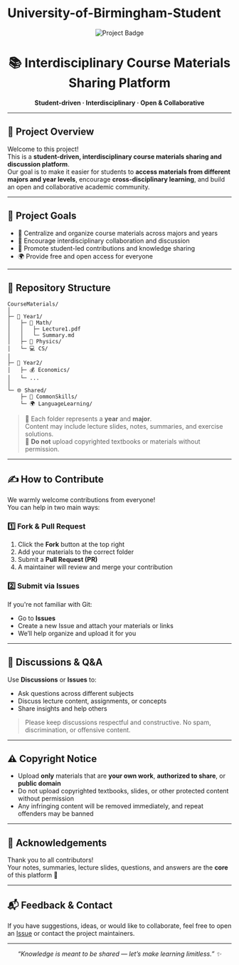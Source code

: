 # University-of-Birmingham-Student

<p align="center">
  <img src="https://img.shields.io/badge/University%20of%20Birmingham-Course%20Materials-blue?style=for-the-badge" alt="Project Badge"/>
</p>

<h1 align="center">📚 Interdisciplinary Course Materials Sharing Platform</h1>

<p align="center">
  <b>Student-driven · Interdisciplinary · Open & Collaborative</b>
</p>

---

## 🧭 Project Overview

Welcome to this project!  
This is a **student-driven, interdisciplinary course materials sharing and discussion platform**.  
Our goal is to make it easier for students to **access materials from different majors and year levels**, encourage **cross-disciplinary learning**, and build an open and collaborative academic community.

---

## 🚀 Project Goals

- 📖 Centralize and organize course materials across majors and years  
- 🤝 Encourage interdisciplinary collaboration and discussion  
- 🧠 Promote student-led contributions and knowledge sharing  
- 🌍 Provide free and open access for everyone

---

## 📂 Repository Structure

```
CourseMaterials/
│
├─ 📘 Year1/
│   ├─ 📐 Math/
│   │   ├─ Lecture1.pdf
│   │   └─ Summary.md
│   ├─ 🧪 Physics/
│   └─ 💻 CS/
│
├─ 📙 Year2/
│   ├─ 💰 Economics/
│   └─ ...
│
└─ 🌐 Shared/
    ├─ 📝 CommonSkills/
    └─ 🌍 LanguageLearning/
```

> 📌 Each folder represents a **year** and **major**.  
> Content may include lecture slides, notes, summaries, and exercise solutions.  
> 🚫 **Do not** upload copyrighted textbooks or materials without permission.

---

## ✍️ How to Contribute

We warmly welcome contributions from everyone!  
You can help in two main ways:

### 1️⃣ Fork & Pull Request
1. Click the **Fork** button at the top right  
2. Add your materials to the correct folder  
3. Submit a **Pull Request (PR)**  
4. A maintainer will review and merge your contribution

### 2️⃣ Submit via Issues
If you're not familiar with Git:
- Go to **Issues**  
- Create a new Issue and attach your materials or links  
- We’ll help organize and upload it for you

---

## 🧠 Discussions & Q&A

Use **Discussions** or **Issues** to:
- Ask questions across different subjects  
- Discuss lecture content, assignments, or concepts  
- Share insights and help others

> Please keep discussions respectful and constructive. No spam, discrimination, or offensive content.

---

## ⚠️ Copyright Notice

- Upload **only** materials that are **your own work**, **authorized to share**, or **public domain**  
- Do not upload copyrighted textbooks, slides, or other protected content without permission  
- Any infringing content will be removed immediately, and repeat offenders may be banned

---

## 🌟 Acknowledgements

Thank you to all contributors!  
Your notes, summaries, lecture slides, questions, and answers are the **core** of this platform 🙏

---

## 📬 Feedback & Contact

If you have suggestions, ideas, or would like to collaborate, feel free to open an [Issue](./issues) or contact the project maintainers.

---

<p align="center">
  <i>“Knowledge is meant to be shared — let’s make learning limitless.” ✨</i>
</p>
